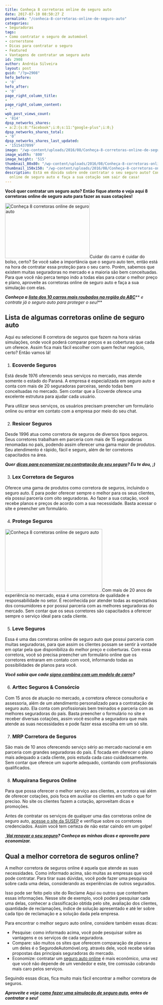 ```yaml
---
title: Conheça 8 corretoras online de seguro auto
date: 2017-07-10 08:50:27 Z
permalink: "/conheca-8-corretoras-online-de-seguro-auto"
categories:
- Seguradoras
tags:
- Como contratar o seguro de automóvel
- cornerstone
- Dicas para contratar o seguro
- Featured
- Vantagens de contratar um seguro auto
id: 2908
author: Andréia Silveira
layout: post
guid: "/?p=2908"
hefo_before:
- '0'
hefo_after:
- '0'
page_right_column_title:
- ''
page_right_column_content:
- ''
wpb_post_views_count:
- '814'
dpsp_networks_shares:
- a:2:{s:8:"facebook";i:0;s:11:"google-plus";i:0;}
dpsp_networks_shares_total:
- '0'
dpsp_networks_shares_last_updated:
- '1515437099'
image: "/wp-content/uploads/2016/08/Conheça-8-corretoras-online-de-seguro-auto-2.png"
image_width: '800'
image_height: '515'
thumbnail_80x80: "/wp-content/uploads/2016/08/Conheça-8-corretoras-online-de-seguro-auto-2-80x80.png"
thumbnail_150x150: "/wp-content/uploads/2016/08/Conheça-8-corretoras-online-de-seguro-auto-2-150x150.png"
description: Está em dúvida sobre onde contratar o seu seguro auto? Conheça 8 corretoras
  online de seguro auto e faça a sua cotação sem sair de casa!
---
```


**Você quer contratar um seguro auto? Então fique atento e veja aqui 8 corretoras online de seguro auto para fazer as suas cotações!**

[<img class="alignleft wp-image-2909 size-full" title="Conheça 8 corretoras online de seguro auto " src="/wp-content/uploads/2016/08/Conheça-8-corretoras-online-de-seguro-auto.jpg" alt="Conheça 8 corretoras online de seguro auto " width="279" height="181" srcset="/wp-content/uploads/2016/08/Conheça-8-corretoras-online-de-seguro-auto.jpg 279w, /wp-content/uploads/2016/08/Conheça-8-corretoras-online-de-seguro-auto-250x162.jpg 250w, /wp-content/uploads/2016/08/Conheça-8-corretoras-online-de-seguro-auto-120x78.jpg 120w" sizes="(max-width: 279px) 100vw, 279px" />](/wp-content/uploads/2016/08/Conheça-8-corretoras-online-de-seguro-auto.jpg)Cuidar do carro é cuidar do bolso, certo? Se você sabe a importância que o seguro auto tem, então está na hora de contratar essa proteção para o seu carro. Porém, sabemos que existem muitas seguradoras no mercado e a maioria são bem conceituadas. Para que você não perca tempo indo a todas elas para cotar o melhor preço e plano, aproveite as corretoras online de seguro auto e faça a sua simulação com elas.

**_Conheça a_** <a href="/10-carros-mais-roubados-no-abc" target="_blank" rel="noopener noreferrer"><strong><em>lista dos 10 carros mais roubados na região do ABC</em></strong></a>** _e contrate já o seguro auto para proteger o seu!_**

## Lista de algumas corretoras online de seguro auto

Aqui eu selecionei 8 corretora de seguros que fazem na hora várias simulações, onde você poderá comparar preços e as coberturas que cada um oferece. Assim fica mais fácil escolher com quem fechar negócio, certo? Então vamos lá!

  1. ### Ecoverde Seguros

Está desde 1976 oferecendo seus serviços no mercado, mas atende somente o estado do Paraná. A empresa é especializada em seguro auto e conta com mais de 20 seguradoras parceiras, sendo todas bem conceituadas no mercado. Sem contar que a Ecoverde oferece uma excelente estrutura para ajudar cada usuário.

Para utilizar seus serviços, os usuários precisam preencher um formulário online ou entrar em contato com a empresa por meio do seu chat.

<ol start="2">
  <li>
    <h3>
      Resicor Seguros
    </h3>
  </li>
</ol>

Desde 1996 atua como corretora de seguros de diversos tipos seguros. Seus corretores trabalham em parceria com mais de 15 seguradoras renomadas no país, podendo assim oferecer uma gama maior de produtos. Seu atendimento é rápido, fácil e seguro, além de ter corretores capacitados na área.

**_Quer_** <a href="/desconto-no-seguro-auto" target="_blank" rel="noopener noreferrer"><strong><em>dicas para economizar na contratação do seu seguro</em></strong></a>**_? Eu te dou, ;)_**

<ol start="3">
  <li>
    <h3>
      Lex Corretora de Seguros
    </h3>
  </li>
</ol>

Oferece uma gama de produtos como corretora de seguros, incluindo o seguro auto. E para poder oferecer sempre o melhor para os seus clientes, ela possui parceria com oito seguradoras. Ao fazer a sua cotação, você recebe planos e preços de acordo com a sua necessidade. Basta acessar o site e preencher um formulário.

<ol start="4">
  <li>
    <h3>
      Protege Seguros
    </h3>
  </li>
</ol>

[<img class="alignleft wp-image-2910" title="Conheça 8 corretoras online de seguro auto " src="/wp-content/uploads/2016/08/Conheça-8-corretoras-online-de-seguro-auto-2.png" alt="Conheça 8 corretoras online de seguro auto " width="320" height="206" srcset="/wp-content/uploads/2016/08/Conheça-8-corretoras-online-de-seguro-auto-2.png 800w, /wp-content/uploads/2016/08/Conheça-8-corretoras-online-de-seguro-auto-2-250x161.png 250w, /wp-content/uploads/2016/08/Conheça-8-corretoras-online-de-seguro-auto-2-768x494.png 768w, /wp-content/uploads/2016/08/Conheça-8-corretoras-online-de-seguro-auto-2-700x451.png 700w, /wp-content/uploads/2016/08/Conheça-8-corretoras-online-de-seguro-auto-2-120x77.png 120w" sizes="(max-width: 320px) 100vw, 320px" />](/wp-content/uploads/2016/08/Conheça-8-corretoras-online-de-seguro-auto-2.png)Com mais de 20 anos de experiência no mercado, essa é uma corretora de qualidade e responsabilidade no setor. É reconhecida por atender todas as expectativas dos consumidores e por possui parceria com as melhores seguradoras do mercado. Sem contar que os seus corretores são capacitados a oferecer sempre o serviço ideal para cada cliente.

<ol start="5">
  <li>
    <h3>
      Leve Seguros
    </h3>
  </li>
</ol>

Essa é uma das corretoras online de seguro auto que possui parceria com muitas seguradoras, para que assim os clientes possam se sentir à vontade em optar pela que disponibiliza do melhor preço e coberturas. Com essa corretora, você só precisa preencher um formulário online que os corretores entraram em contato com você, informando todas as possibilidades de planos para você.

**_Você sabia que cada_** <a href="/modelos-de-carros-para-cada-signo/" target="_blank" rel="noopener noreferrer"><strong><em>signo combina com um modelo de carro</em></strong></a>**_?_** 

<ol start="6">
  <li>
    <h3>
      Arttec Seguros & Consórcio
    </h3>
  </li>
</ol>

Com 15 anos de atuação no mercado, a corretora oferece consultoria e assessoria, além de um atendimento personalizado para a contratação de seguro auto. Ela conta com profissionais bem treinados e parceria com as melhores seguradoras do país. Basta preencher o formulário no site e receber diversas cotações, assim você escolhe a seguradora que mais atende as suas necessidades e pode fazer essa escolha em um só site.

<ol start="7">
  <li>
    <h3>
      MRP Corretora de Seguros
    </h3>
  </li>
</ol>

São mais de 10 anos oferecendo serviço sério ao mercado nacional e em parceria com grandes seguradoras do país. É focada em oferecer o plano mais adequado a cada cliente, pois estuda cada caso cuidadosamente. Sem contar que oferece um suporte adequado, contando com profissionais qualificados.

<ol start="8">
  <li>
    <h3>
      Muquirana Seguros Online
    </h3>
  </li>
</ol>

Para que possa oferecer o melhor serviço aos clientes, a corretora vai além de oferecer cotações, pois foca em auxiliar os clientes em tudo o que for preciso. No site os clientes fazem a cotação, aproveitam dicas e promoções.

Antes de contratar os serviços de qualquer uma das corretoras online de seguro auto, <a href="http://www.susep.gov.br/menu/informacoes-ao-mercado/corretores-de-seguros" target="_blank" rel="noopener noreferrer">acesse o site da SUSEP</a> e verifique sobre os corretores credenciados. Assim você tem certeza de não estar caindo em um golpe!

<a href="/dicas-para-renovar-o-seguro-auto/" target="_blank" rel="noopener noreferrer"> <strong><em>Vai renovar o seu seguro</em></strong></a>**_? Conheça as minhas dicas e aproveite para economizar._**

## Qual a melhor corretora de seguros online?

A melhor corretora de seguros online é aquela que atende as suas necessidades. Como informado acima, são muitas as empresas que você pode contratar. Para tirar suas dúvidas, você pode fazer uma pesquisa sobre cada uma delas, considerando as experiências de outros segurados.

Isso pode ser feito pelo site do Reclame Aqui ou outros que contenham essas informações. Nesse site de exemplo, você poderá pesquisar cada uma delas, conhecer a classificação obtida pelo site, avaliação dos clientes, quantidade de reclamações, índice de solução apresentado e até ler sobre cada tipo de reclamação e a solução dada pela empresa.

Para encontrar o melhor seguro auto online, considere também essas dicas:

  * Pesquise: como informado acima, você pode pesquisar sobre as vantagens e os serviços de cada seguradora.
  * Compare: são muitos os sites que oferecem comparação de planos e um deles é o SegurodeAutomóvel.org. através dele, você recebe várias propostas das principais seguradoras do mercado.
  * Economize: contratar um <a href="/cotacao-online-seguro-auto" target="_blank" rel="noopener noreferrer">seguro auto online</a> é mais econômico, uma vez que você não depende de um vendedor e este, tire comissão cobrando mais caro pelos serviços.

Seguindo essas dicas, fica muito mais fácil encontrar a melhor corretora de seguros.

_**Aproveite e veja <a href="/seguro-auto-simulacao" target="_blank" rel="noopener noreferrer">como fazer uma simulação de seguro auto</a>, antes de contratar o seu!**_